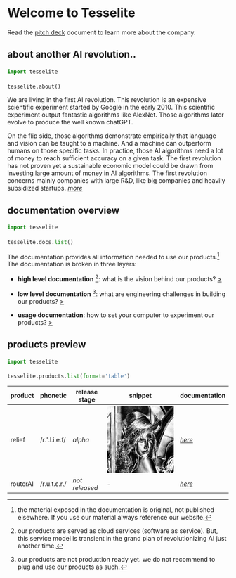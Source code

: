 # **Welcome to Tesselite**

Read the [pitch deck](more/tesselite-pitch-deck.pdf) document to learn more about the company.



## **about another AI revolution..**

````python fct_label="python"
import tesselite

tesselite.about()
````

We are living in the first AI revolution.
This revolution is an expensive scientific experiment started by Google in the early 2010. 
This scientific experiment output fantastic algorithms like AlexNet. Those algorithms later evolve to produce the well known chatGPT. 

On the flip side, those algorithms demonstrate empirically that language and vision can be taught to a machine.
And a machine can outperform humans on those specific tasks.
In practice, those AI algorithms need a lot of money to reach sufficient accuracy on a given task. 
The first revolution has not proven yet a sustainable economic model could be drawn from investing large amount of money in AI algorithms.
The first revolution concerns mainly companies with large R&D, like big companies and heavily subsidized startups.
[*more*](more/second-ai-revolution.md)






## **documentation overview**

````python fct_label="python"
import tesselite

tesselite.docs.list()
````

The documentation provides all information needed to use our products.[^1] The documentation is broken in three layers:


- **high level documentation** [^2]: what is the vision behind our products? [>](high-level.md)

- **low level documentation** [^3]: what are engineering challenges in building our products? [>](low-level.md)

- **usage documentation**: how to set your computer to experiment our products? [>](relief.md)


[^1]: the material exposed in the documentation is original, not published elsewhere. If you use our material always reference our website.
[^2]: our products are served as cloud services (software as service). But, this service model is transient in the grand plan of revolutionizing AI just another time. 
[^3]: our products are not production ready yet. we do not recommend to plug and use our products as such.  

## **products preview**


````python fct_label="python"
import tesselite

tesselite.products.list(format='table')
````


| product  | phonetic      | release stage  | snippet                           | documentation          |
|----------|---------------|----------------|-----------------------------------|------------------------|
| relief   | /r.'.l.i.e.f/ | *alpha*        | ![img-xs](static/images/lena.png) | [*here*](relief.md)    |
| routerAI | /r.u.t.ɛ.r./  | *not released* | -                                 | [*here*](router_ai.md) |

